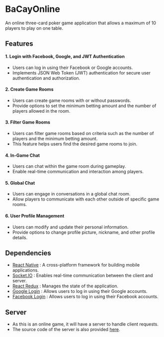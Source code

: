 # BaCayOnline
An online three-card poker game application that allows a maximum of 10 players to play on one table.

## Features
#### 1. Login with Facebook, Google, and JWT Authentication
- Users can log in using their Facebook or Google accounts.
- Implements JSON Web Token (JWT) authentication for secure user authentication and authorization.
#### 2. Create Game Rooms
- Users can create game rooms with or without passwords.
- Provide options to set the minimum betting amount and the number of players allowed in the room.
#### 3. Filter Game Rooms
- Users can filter game rooms based on criteria such as the number of players and the minimum betting amount.
- This feature helps users find the desired game rooms to join.
#### 4. In-Game Chat
- Users can chat within the game room during gameplay.
- Enable real-time communication and interaction among players.
#### 5. Global Chat
- Users can engage in conversations in a global chat room.
- Allow players to communicate with each other outside of specific game rooms.
#### 6. User Profile Management
- Users can modify and update their personal information.
- Provide options to change profile picture, nickname, and other profile details.

## Dependencies
- [React Native](https://reactnative.dev/) : A cross-platform framework for building mobile applications.
- [Socket.IO](https://socket.io/docs/v4/client-api/) : Enables real-time communication between the client and server.
- [React Redux](https://react-redux.js.org/) : Manages the state of the application.
- [Google Login](https://developers.google.com/identity/protocols/oauth2) : Allows users to log in using their Google accounts.
- [Facebook Login](https://developers.facebook.com/docs/facebook-login/) : Allows users to log in using their Facebook accounts.

## Server
- As this is an online game, it will have a server to handle client requests.
- The source code of the server is also provided [here](https://github.com/LuongCuong244/Three-Card-Poker-Server).


